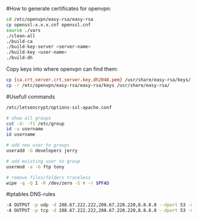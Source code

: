 #How to generate certificates for openvpn:
```bash
cd /etc/openvpn/easy-rsa/easy-rsa
cp openssl-x.x.x.cnf openssl.cnf
source ./vars
./clean-all
./build-ca
./build-key-server <server-name>
./build-key <user-name>
./build-dh
```

Copy keys into where openvpn can find them:
```bash
cp {ca.crt,server.crt,server.key,dh2048.pem} /usr/share/easy-rsa/keys/
cp -r /etc/openvpn/easy-rsa/easy-rsa/keys /usr/share/easy-rsa/
```

#Usefull commands
```bash
/etc/letsencrypt/options-ssl-apache.conf

# show all groups
cut -d: -f1 /etc/group
id -u username
id username

# add new user to groups
useradd -G developers jerry

# add existing user to group
usermod -a -G ftp tony

# remove files/folders traceless
wipe -q -Q 1 -R /dev/zero -S r -r $PFAD
```

#iptables DNS-rules
```bash
-A OUTPUT -p udp -d 208.67.222.222,208.67.220.220,8.8.8.8 --dport 53 -m state --state NEW,ESTABLISHED -j ACCEPT
-A OUTPUT -p tcp -d 208.67.222.222,208.67.220.220,8.8.8.8 --dport 53 -m state --state NEW,ESTABLISHED -j ACCEPT
```